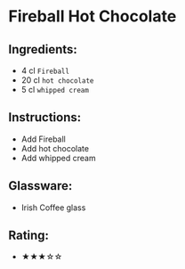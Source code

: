 # Fireball Hot Chocolate

## Ingredients:
- 4 cl `Fireball`
- 20 cl `hot chocolate`
- 5 cl `whipped cream`

## Instructions:
- Add Fireball
- Add hot chocolate
- Add whipped cream

## Glassware:
- Irish Coffee glass

## Rating:
- ★★★☆☆